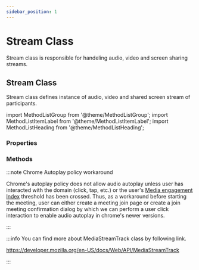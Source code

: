 ```yaml
---
sidebar_position: 1
---
```


# Stream Class

Stream class is responsible for handeling audio, video and screen sharing streams.

## Stream Class

Stream class defines instance of audio, video and shared screen stream of participants.

import MethodListGroup from '@theme/MethodListGroup';
import MethodListItemLabel from '@theme/MethodListItemLabel';
import MethodListHeading from '@theme/MethodListHeading';

### Properties

<MethodListGroup>
  <MethodListItemLabel name="__properties" >
    <MethodListGroup>
      <MethodListHeading heading="Properties" />
      <MethodListItemLabel name="id" type={"string"} />
      <MethodListItemLabel name="kind" type={"string"} />
      <MethodListItemLabel name="codec" type={"string"} />
      <MethodListItemLabel name="track"  type={"MediaStreamTrack"}  />
    </MethodListGroup>
  </MethodListItemLabel>
</MethodListGroup>

### Methods

<MethodListGroup>
  <MethodListItemLabel name="__methods" >
    <MethodListGroup>
      <MethodListHeading heading="Methods" />
      <MethodListItemLabel name="pause()"  type={"undefined"} />
      <MethodListItemLabel name="resume()"  type={"undefined"} />
    </MethodListGroup>
  </MethodListItemLabel>
</MethodListGroup>

:::note Chrome Autoplay policy workaround

Chrome's autoplay policy does not allow audio autoplay unless user has interacted with the domain (click, tap, etc.) or the user's <a href="https://developers.google.com/web/updates/2017/09/autoplay-policy-changes#mei">Media engagement Index</a> threshold has been crossed. Thus, as a workaround before starting the meeting, user can either create a meeting join page or create a join meeting confirmation dialog by which we can perform a user click interaction to enable audio autoplay in chrome's newer versions.

:::

:::info You can find more about MediaStreamTrack class by following link.

<a href="https://developer.mozilla.org/en-US/docs/Web/API/MediaStreamTrack">https://developer.mozilla.org/en-US/docs/Web/API/MediaStreamTrack</a>

:::
